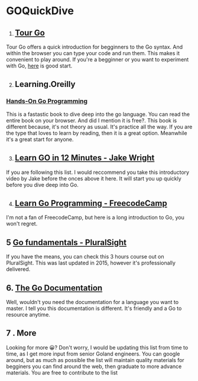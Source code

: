 # GOQuickDive
1. ## [Tour Go](https://tour.golang.org/list)
Tour Go offers a quick introduction for begginners to the Go syntax. 
And within the browser you can type your code and run them. This makes
it convenient to play around. If you're a begginner or you want to experiment with Go, [here](https://tour.golang.org/list) is good start.

2. ## Learning.Oreilly 
### [Hands-On Go Programming](https://learning.oreilly.com/library/view/hands-on-go-programming/9781789531756/)
This is a fastastic book to dive deep into the go language. You can read the entire book
on your browser. And did I mention it is free?.
This book is different because, it's not theory as usual. It's practice all the way.
If you are the type that loves to learn by reading, then it is a great option.
Meanwhile it's a great start for anyone.

3. ## [Learn GO in 12 Minutes - Jake Wright](https://www.youtube.com/watch?v=C8LgvuEBraI)

If you are following this list. I would reccommend you take this introductory video by Jake before 
the onces above it here. It will start you up quickly before you dive deep into Go.

4. ## [Learn Go Programming - FreecodeCamp](https://www.youtube.com/watch?v=YS4e4q9oBaU)

I'm not a fan of FreecodeCamp, but here is a long introduction to Go, you won't regret.

## 5 [Go fundamentals - PluralSight](https://www.pluralsight.com/courses/go-fundamentals?aid=7010a000002LUv2AAG&promo=&utm_source=non_branded&utm_medium=digital_paid_search_google&utm_campaign=XYZ_EMEA_Dynamic&utm_content=&gclid=CjwKCAjwlZf3BRABEiwA8Q0qq6-HKOcHHBSxWQuvhk3bPEb5I4_wK-2XBdiRQB7wY7YFdItBoaQoBxoCXW0QAvD_BwE)

If you have the means, you can check this 3 hours course out on PluralSight. This was last updated in 2015, however it's professionally delivered.

## 6. [The Go Documentation](https://golang.org/doc/)
Well, wouldn't you need the documentation for a language you want to master.
I tell you this documentation is different. It's friendly and a Go to resource anytime.

## 7 . More
Looking for more 😀? Don't worry, I would be updating this list from time to time, as I get more input from senior Goland engineers. You can google around, but as much as possible 
the list will maintain quality materials for begginers you can find around the web, then graduate to more advance materials.
You are free to contribute to the list